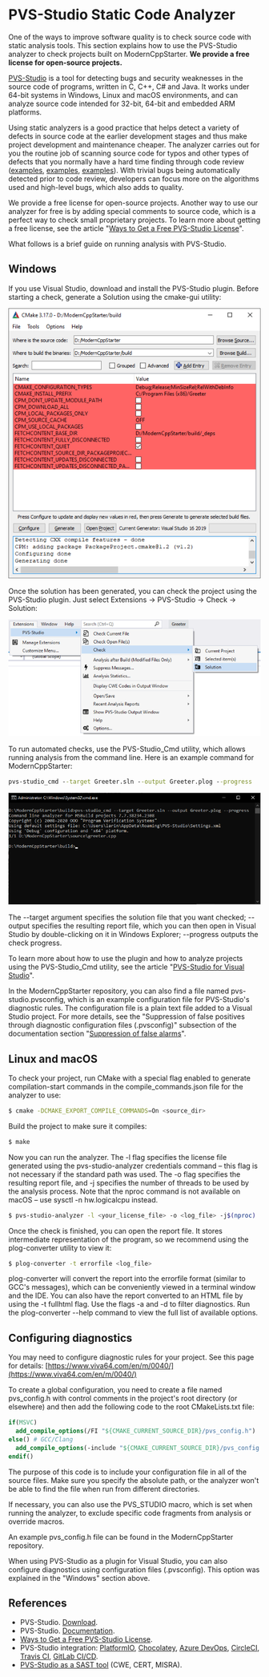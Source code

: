 ﻿# PVS-Studio Static Code Analyzer

One of the ways to improve software quality is to check source code with static analysis tools. This section explains how to use the PVS-Studio analyzer to check projects built on ModernCppStarter. **We provide a free license for open-source projects.**

[PVS-Studio](https://www.viva64.com/en/pvs-studio/) is a tool for detecting bugs and security weaknesses in the source code of programs, written in C, C++, C# and Java. It works under 64-bit systems in Windows, Linux and macOS environments, and can analyze source code intended for 32-bit, 64-bit and embedded ARM platforms.

Using static analyzers is a good practice that helps detect a variety of defects in source code at the earlier development stages and thus make project development and maintenance cheaper. The analyzer carries out for you the routine job of scanning source code for typos and other types of defects that you normally have a hard time finding through code review ([examples](https://www.viva64.com/en/b/0260/), [examples](https://www.viva64.com/en/b/0509/), [examples](https://www.viva64.com/en/b/0713/)). With trivial bugs being automatically detected prior to code review, developers can focus more on the algorithms used and high-level bugs, which also adds to quality.

We provide a free license for open-source projects. Another way to use our analyzer for free is by adding special comments to source code, which is a perfect way to check small proprietary projects. To learn more about getting a free license, see the article "[Ways to Get a Free PVS-Studio License](https://www.viva64.com/en/b/0614/)".

What follows is a brief guide on running analysis with PVS-Studio.

## Windows

If you use Visual Studio, download and install the PVS-Studio plugin. Before starting a check, generate a Solution using the cmake-gui utility:

![Picture 1](pictures/image1.png)

Once the solution has been generated, you can check the project using the PVS-Studio plugin. Just select Extensions -> PVS-Studio -> Check -> Solution:

![Picture 2](pictures/image2.png)

To run automated checks, use the PVS-Studio_Cmd utility, which allows running analysis from the command line. Here is an example command for ModernCppStarter:

```bat
pvs-studio_cmd --target Greeter.sln --output Greeter.plog --progress
```

![Picture 3](pictures/image3.png)

The --target argument specifies the solution file that you want checked; --output specifies the resulting report file, which you can then open in Visual Studio by double-clicking on it in Windows Explorer; --progress outputs the check progress.

To learn more about  how to use the plugin and how to analyze projects using the PVS-Studio_Cmd utility, see the article "[PVS-Studio for Visual Studio](https://www.viva64.com/en/b/0635/)".

In the ModernCppStarter repository, you can also find a file named pvs-studio.pvsconfig, which is an example configuration file for PVS-Studio's diagnostic rules. The configuration file is a plain text file added to a Visual Studio project. For more details, see the "Suppression of false positives through diagnostic configuration files (.pvsconfig)" subsection of the documentation section "[Suppression of false alarms](https://www.viva64.com/en/m/0017/)".

## Linux and macOS

To check your project, run CMake with a special flag enabled to generate compilation-start commands in the compile_commands.json file for the analyzer to use:

```sh
$ cmake -DCMAKE_EXPORT_COMPILE_COMMANDS=On <source_dir>
```

Build the project to make sure it compiles:

```sh
$ make
```

Now you can run the analyzer. The -l flag specifies the license file generated using the pvs-studio-analyzer credentials command – this flag is not necessary if the standard path was used. The -o flag specifies the resulting report file, and -j specifies the number of threads to be used by the analysis process. Note that the nproc command is not available on macOS – use sysctl -n hw.logicalcpu instead.

```sh
$ pvs-studio-analyzer -l <your_license_file> -o <log_file> -j$(nproc)
```

Once the check is finished, you can open the report file. It stores intermediate representation of the program, so we recommend using the plog-converter utility to view it:

```sh
$ plog-converter -t errorfile <log_file>
```

plog-converter will convert the report into the errorfile format (similar to GCC's messages), which can be conveniently viewed in a terminal window and the IDE. You can also have the report converted to an HTML file by using the -t fullhtml flag. Use the flags -a and -d to filter diagnostics. Run the plog-converter --help command to view the full list of available options.

## Configuring diagnostics

You may need to configure diagnostic rules for your project. See this page for details: [https://www.viva64.com/en/m/0040/](https://www.viva64.com/en/m/0040/)

To create a global configuration, you need to create a file named pvs_config.h with control comments in the project's root directory (or elsewhere) and then add the following code to the root CMakeLists.txt file:

```cmake
if(MSVC)
  add_compile_options(/FI "${CMAKE_CURRENT_SOURCE_DIR}/pvs_config.h")
else() # GCC/Clang
  add_compile_options(-include "${CMAKE_CURRENT_SOURCE_DIR}/pvs_config.h")
endif()
```

The purpose of this code is to include your configuration file in all of the source files. Make sure you specify the absolute path, or the analyzer won't be able to find the file when run from different directories.

If necessary, you can also use the PVS_STUDIO macro, which is set when running the analyzer, to exclude specific code fragments from analysis or override macros.

An example pvs_config.h file can be found in the ModernCppStarter repository.

When using PVS-Studio as a plugin for Visual Studio, you can also configure diagnostics using configuration files (.pvsconfig). This option was explained in the "Windows" section above.

## References

* PVS-Studio. [Download](https://www.viva64.com/en/pvs-studio-download/).
* PVS-Studio. [Documentation](https://www.viva64.com/en/m/).
* [Ways to Get a Free PVS-Studio License](https://www.viva64.com/en/b/0614/).
* PVS-Studio integration: [PlatformIO](https://www.viva64.com/en/b/0714/), [Chocolatey](https://www.viva64.com/en/b/0712/), [Azure DevOps](https://www.viva64.com/en/b/0670/), [CircleCI](https://www.viva64.com/en/b/0676/), [Travis CI](https://www.viva64.com/en/b/0636/), [GitLab CI/CD](https://www.viva64.com/en/b/0686/).
* [PVS-Studio as a SAST tool](https://www.viva64.com/en/sast/) (CWE, CERT, MISRA).

